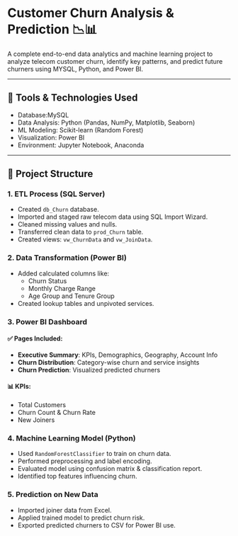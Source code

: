 # Customer Churn Analysis & Prediction 📉📊


A complete end-to-end data analytics and machine learning project to analyze telecom customer churn, identify key patterns, and predict future churners using MYSQL, Python, and Power BI.

---

## 🔧 Tools & Technologies Used

- Database:MySQL
- Data Analysis: Python (Pandas, NumPy, Matplotlib, Seaborn)
- ML Modeling: Scikit-learn (Random Forest)
- Visualization: Power BI
- Environment: Jupyter Notebook, Anaconda

---

## 📁 Project Structure

### 1. ETL Process (SQL Server)
- Created `db_Churn` database.
- Imported and staged raw telecom data using SQL Import Wizard.
- Cleaned missing values and nulls.
- Transferred clean data to `prod_Churn` table.
- Created views: `vw_ChurnData` and `vw_JoinData`.

### 2. **Data Transformation (Power BI)**
- Added calculated columns like:
  - Churn Status
  - Monthly Charge Range
  - Age Group and Tenure Group
- Created lookup tables and unpivoted services.

### 3. **Power BI Dashboard**
#### ✅ Pages Included:
- **Executive Summary**: KPIs, Demographics, Geography, Account Info
- **Churn Distribution**: Category-wise churn and service insights
- **Churn Prediction**: Visualized predicted churners

#### 📊 KPIs:
- Total Customers
- Churn Count & Churn Rate
- New Joiners

### 4. **Machine Learning Model (Python)**
- Used `RandomForestClassifier` to train on churn data.
- Performed preprocessing and label encoding.
- Evaluated model using confusion matrix & classification report.
- Identified top features influencing churn.

### 5. Prediction on New Data
- Imported joiner data from Excel.
- Applied trained model to predict churn risk.
- Exported predicted churners to CSV for Power BI use.

